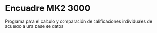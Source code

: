 # Encuadre MK2 3000
Programa para el calculo y comparación de calificaciones individuales de acuerdo a una base de datos
